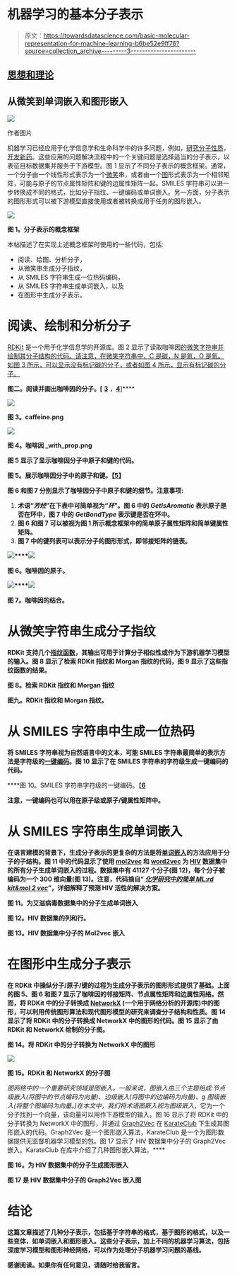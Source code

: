 # 机器学习的基本分子表示

> 原文：<https://towardsdatascience.com/basic-molecular-representation-for-machine-learning-b6be52e9ff76?source=collection_archive---------3----------------------->

## [思想和理论](https://towardsdatascience.com/tagged/thoughts-and-theory)

## 从微笑到单词嵌入和图形嵌入

![](img/c41e1b1aadb452591d52c3a3eba619b1.png)

作者图片

机器学习已经应用于化学信息学和生命科学中的许多问题，例如，[研究分子性质](https://moleculenet.org/)，[开发新药](https://zitniklab.hms.harvard.edu/drugml/)。这些应用的问题解决流程中的一个关键问题是选择适当的分子表示，以表征目标数据集并服务于下游模型。图 1 显示了不同分子表示的概念框架。通常，一个分子由一个线性形式表示为一个[微笑](https://en.wikipedia.org/wiki/Simplified_molecular-input_line-entry_system)串，或者由一个[图](https://en.wikipedia.org/wiki/Graph_theory)形式表示为一个相邻矩阵，可能与原子的节点属性矩阵和键的边属性矩阵一起。SMILES 字符串可以进一步转换成不同的格式，比如分子指纹、一键编码或单词嵌入。另一方面，分子表示的图形形式可以被下游模型直接使用或者被转换成用于任务的图形嵌入。

![](img/88dd2a95204c893de1b2454561880ae3.png)

**图 1。分子表示的概念框架**

本帖描述了在实现上述概念框架时使用的一些代码，包括:

*   阅读、绘图、分析分子，
*   从微笑串生成分子指纹，
*   从 SMILES 字符串生成一位热码编码，
*   从 SMILES 字符串生成单词嵌入，以及
*   在图形中生成分子表示。

# 阅读、绘制和分析分子

[RDKit](https://www.rdkit.org/docs/GettingStartedInPython.html) 是一个用于化学信息学的开源库。图 2 显示了读取咖啡因[的微笑字符串并绘制其分子结构的代码。请注意，在微笑字符串中，C 是碳，N 是氮，O 是氧。如图 3 所示，可以显示没有标记碳的分子，或者如图 4 所示，显示有标记碳的分子。](https://en.wikipedia.org/wiki/Caffeine)

**图二。阅读并画出咖啡因的分子。[** [**3**](https://www.rdkit.org/docs/GettingStartedInPython.html#drawing-molecules) ，**[**4**](https://chemicbook.com/2021/03/01/how-to-show-atom-numbers-in-rdkit-molecule.html)**]****

**![](img/12c2d561bd3a9a71addcf61a27c716ce.png)**

****图 3。caffeine.png****

**![](img/c91c17e76a169fc78e5c115aa5427b49.png)**

****图 4。咖啡因 _with_prop.png****

**图 5 显示了显示咖啡因分子中原子和键的代码。**

****图 5。展示咖啡因分子中的原子和键。【**[**5**](https://github.com/dakoner/keras-molecules/blob/dbbb790e74e406faa70b13e8be8104d9e938eba2/convert_rdkit_to_networkx.py)**】****

**图 6 和图 7 分别显示了咖啡因分子中原子和键的细节。注意事项:**

1.  **术语“*芳烃*”在下表中可简单视为“*环*”。图 6 中的 *GetIsAromatic* 表示原子是否在环中，图 7 中的 *GetBondType* 表示键是否在环中。**
2.  **图 6 和图 7 可以被视为图 1 所示概念框架中的简单原子属性矩阵和简单键属性矩阵。**
3.  **图 7 中的键列表可以表示分子的图形形式，即邻接矩阵的链表。**

**![](img/c91c17e76a169fc78e5c115aa5427b49.png)****![](img/84dc8b9e599c0db2048495bd963664d8.png)**

****图 6。咖啡因的原子。****

**![](img/c91c17e76a169fc78e5c115aa5427b49.png)****![](img/2237c5fed4063f757dbda1e5d309bc75.png)**

****图 7。咖啡因的结合。****

# **从微笑字符串生成分子指纹**

**RDKit 支持几个[指纹函数](https://www.rdkit.org/docs/GettingStartedInPython.html#fingerprinting-and-molecular-similarity)，其输出可用于计算分子相似性或作为下游机器学习模型的输入。图 8 显示了检索 RDKit 指纹和 Morgan 指纹的代码，图 9 显示了这些指纹函数的结果。**

****图 8。检索 RDKit 指纹和 Morgan 指纹****

****图九。RDKit 指纹和 Morgan 指纹。****

# ****从 SMILES 字符串中生成一位热码****

**将 SMILES 字符串视为自然语言中的文本，可能 SMILES 字符串最简单的表示方法是字符级的[一键编码](https://en.wikipedia.org/wiki/One-hot)。图 10 显示了在 SMILES 字符串的字符级生成一键编码的代码。**

****图 10。SMILES 字符串字符级的一键编码。【**[**6**](https://iwatobipen.wordpress.com/2017/01/22/encode-and-decode-smiles-strings/)**

****注意，一键编码也可以用在原子级或原子/键属性矩阵中。****

# ****从 SMILES 字符串生成单词嵌入****

****在语言建模的背景下，生成分子表示的更复杂的方法是将[单词嵌入](https://en.wikipedia.org/wiki/Word_embedding)的方法应用于分子的子结构。图 11 中的代码显示了使用 [mol2vec](https://github.com/samoturk/mol2vec) 和 [word2vec](https://radimrehurek.com/gensim/models/word2vec.html) 为 [HIV](https://moleculenet.org/datasets-1) 数据集中的所有分子生成单词嵌入的过程。数据集中有 41127 个分子(图 12)，每个分子被编码为一个 300 维向量(图 13)。注意，代码摘自“ [*化学研究中的简单 ML:rd kit&mol 2 vec*](https://www.kaggle.com/vladislavkisin/tutorial-ml-in-chemistry-research-rdkit-mol2vec)”，详细解释了预测 HIV 活性的解决方案。****

******图 11。为艾滋病毒数据集中的分子生成单词嵌入******

******图 12。HIV 数据集的列和行。******

******图 13。HIV 数据集中分子的 Mol2vec 嵌入******

# ****在图形中生成分子表示****

****在 RDKit 中操纵分子/原子/键的过程为生成分子表示的图形形式提供了基础。上面的图 5、图 6 和图 7 显示了咖啡因的邻接矩阵、节点属性矩阵和边属性网络。然而，将 RDKit 中的分子转换成 [NetworkX](https://networkx.org/documentation/stable/tutorial.html) (一个用于网络分析的开源库)中的图形，可以利用传统图形算法和现代图形模型的研究来调查分子结构和性质。图 14 显示了将 RDKit 中的分子转换成 NetworkX 中的图形的代码。图 15 显示了由 RDKit 和 NetworkX 绘制的分子图。****

******图 14。将 RDKit 中的分子转换为 NetworkX 中的图形******

****![](img/5c4fcc01c0a83bff1b71b18c5349e539.png)****

******图 15。RDKit 和 NetworkX 的分子图******

****图网络中的一个重要研究领域是图嵌入。一般来说，图嵌入由三个主题组成:*节点级嵌入*(将图中的节点编码为向量)、*边级嵌入*(将图中的边编码为向量)、g *图级嵌入*(将整个图编码为向量。)在本文中，我们将术语*图嵌入*视为*图级嵌入*，它为一个分子找到一个向量，该向量可以用作下游模型的输入。图 16 显示了将 RDKit 中的分子转换为 NetworkX 中的图形，并通过 [Graph2Vec](https://github.com/benedekrozemberczki/graph2vec) 在 [KarateClub](https://github.com/benedekrozemberczki/karateclub) 下生成其图形嵌入的代码。Graph2Vec 是一个图形嵌入算法，KarateClub 是一个为图形数据提供无监督机器学习模型的包。图 17 显示了 HIV 数据集中分子的 Graph2Vec 嵌入。KarateClub 在库中介绍了几种图形嵌入算法。****

******图 16。为 HIV 数据集中的分子生成图形嵌入******

******图 17 是 HIV 数据集中分子的 Graph2Vec 嵌入图******

# ****结论****

****这篇文章描述了几种分子表示，包括基于字符串的格式，基于图形的格式，以及一些变体，如单词嵌入和图形嵌入。这些分子表示，加上不同的机器学习算法，包括深度学习模型和图形神经网络，可以作为处理分子机器学习问题的基线。****

****感谢阅读。如果你有任何意见，请随时给我留言。****